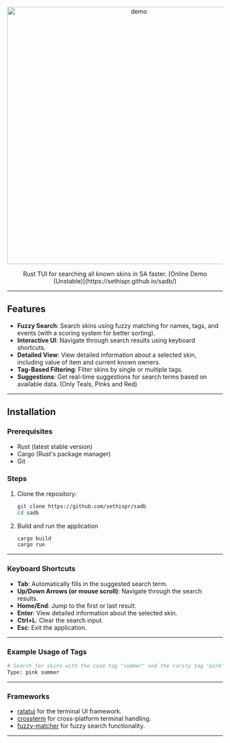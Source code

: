 <p align="center">
  <img src="https://github.com/user-attachments/assets/6a688773-c764-4dd4-969b-47035dc549eb" alt="demo" width="600">

<p align="center">
    Rust TUI for searching all known skins in SA faster.
    [Online Demo (Unstable)](https://sethispr.github.io/sadb/)
    <br />
    </p>

---

## Features

- **Fuzzy Search**: Search skins using fuzzy matching for names, tags, and events (with a scoring system for better sorting).
- **Interactive UI**: Navigate through search results using keyboard shortcuts.
- **Detailed View**: View detailed information about a selected skin, including value of item and current known owners.
- **Tag-Based Filtering**: Filter skins by single or multiple tags.
- **Suggestions**: Get real-time suggestions for search terms based on available data. (Only Teals, Pinks and Red)

---

## Installation

### Prerequisites

- Rust (latest stable version)
- Cargo (Rust's package manager)
- Git

### Steps

1. Clone the repository:
   ```bash
   git clone https://github.com/sethispr/sadb
   cd sadb
   ```

2. Build and run the application
   ```bash
   cargo build
   cargo run
   ```
   
---

### Keyboard Shortcuts

- **Tab**: Automatically fills in the suggested search term.
- **Up/Down Arrows (or mouse scroll)**: Navigate through the search results.
- **Home/End**: Jump to the first or last result.
- **Enter**: View detailed information about the selected skin.
- **Ctrl+L**: Clear the search input.
- **Esc**: Exit the application.

---

### Example Usage of Tags

```bash
# Search for skins with the case tag "summer" and the rarity tag "pink"
Type: pink summer
```

---

### Frameworks

- [ratatui](https://github.com/tui-rs-revival/ratatui) for the terminal UI framework.
- [crossterm](https://github.com/crossterm-rs/crossterm) for cross-platform terminal handling.
- [fuzzy-matcher](https://github.com/lotabout/fuzzy-matcher) for fuzzy search functionality.

---
